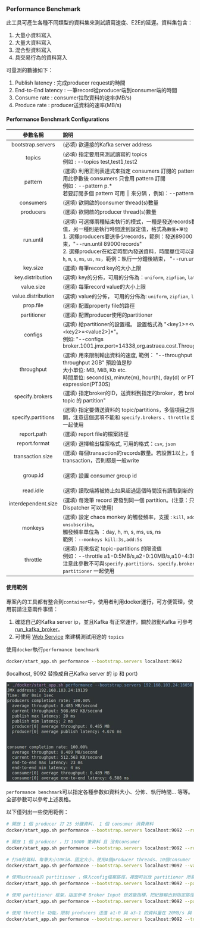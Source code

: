 ### Performance Benchmark

此工具可產生各種不同類型的資料集來測試讀寫速度、E2E的延遲。資料集包含：

1. 大量小資料寫入
2. 大量大資料寫入
3. 混合型資料寫入
4. 具交易行為的資料寫入

可量測的數據如下：

1. Publish latency : 完成producer request的時間
2. End-to-End latency : 一筆record從producer端到consumer端的時間
3. Consume rate : consumer拉取資料的速率(MB/s)
4. Produce rate : producer送資料的速率(MB/s)

#### Performance Benchmark Configurations

|      參數名稱       | 說明                                                         |          預設值          |
| :-----------------: | :----------------------------------------------------------- | :----------------------: |
|  bootstrap.servers  | (必填) 欲連接的Kafka server address                          |            無            |
|       topics        | (必填) 指定要用來測試讀寫的 topics <br />例如 : --topics test,test1,test2 |            無            |
|       pattern       | (選填) 利用正則表達式來指定 consumers 訂閱的 pattern topics，使用此參數後 consumers 只會用 pattern 訂閱<br />例如：--pattern p.*<br />若要訂閱多個 pattern 可用 &vert;&vert; 來分隔 ，例如：--pattern a.&vert;&vert;test. |            無            |
|      consumers      | (選填) 欲開啟的consumer thread(s)數量                        |            1             |
|      producers      | (選填) 欲開啟的producer thread(s)數量                        |            1             |
|      run.until      | (選填) 可選擇兩種結束執行的模式，一種是發送records數量達到設定值，另一種則是執行時間達到設定值，格式為`數值`+`單位`<br />1. 選擇producers要送多少records，範例：發送89000 records 後結束，"--run.until 89000records"<br />2. 選擇producer在給定時間內發送資料，時間單位可以選擇`days`, `day`, `h`, `m`, `s`, `ms`, `us`, `ns`，範例：執行一分鐘後結束， "--run.until 1m"。 |       1000records        |
|      key.size       | (選填) 每筆record key的大小上限                              |          4Byte           |
|  key.distribution   | (選填) key的分佈，可用的分佈為：`uniform`, `zipfian`, `latest`, `fixed` |         uniform          |
|     value.size      | (選填) 每筆record value的大小上限                            |           1KiB           |
| value.distribution  | (選填) value的分佈， 可用的分佈為: `uniform`, `zipfian`, `latest`, `fixed` |         uniform          |
|      prop.file      | (選填) 配置property file的路徑                               |           none           |
|     partitioner     | (選填) 配置producer使用的partitioner                         |           none           |
|       configs       | (選填) 給partitioner的設置檔。 設置格式為 "\<key1\>=\<value1\>[,\<key2\>=\<value2\>]*"。 <br />例如: "--configs broker.1001.jmx.port=14338,org.astraea.cost.ThroughputCost=1" |           none           |
|     throughput      | (選填) 用來限制輸出資料的速度, 範例： "--throughput 2MiB/m", "--throughput 2GB" 預設值是秒 <br/>大小單位: MB, MiB, Kb etc. <br />時間單位: second(s), minute(m), hour(h), day(d) or PT expression(PT30S) |      500 GiB/second      |
|   specify.brokers   | (選填) 指定broker的ID，送資料到指定的broker，若 broker 上有 "目標 topic 的 partition" |           none           |
| specify.partitions  | (選填) 指定要傳送資料的 topic/partitions，多個項目之間可以用逗號隔開，注意這個選項不能和 `specify.brokers` 、`throttle` 或 `partitioner` 一起使用 |           none           |
|     report.path     | (選填) report file的檔案路徑                                 |           none           |
|    report.format    | (選填) 選擇輸出檔案格式, 可用的格式：`csv`, `json`           |           csv            |
|  transaction.size   | (選填) 每個transaction的records數量。若設置1以上，會使用transaction，否則都是一般write |            1             |
|      group.id       | (選填) 設置 consumer group id                                | groupId-{Time in millis} |
|      read.idle      | (選填) 讀取端將被終止如果超過這個時間沒有讀取到新的資料      |           2秒            |
| interdependent.size | (選填) 每幾筆 record 要發到同一個 partition。(注意：只有 Astraea Dispatcher 可以使用) |            1             |
|       monkeys       | (選填) 設定 chaos monkey 的觸發頻率，支援 : `kill`, `add`, `unsubscribe`。<br />觸發頻率單位為 ：day, h, m, s, ms, us, ns<br />範例：`--monkeys kill:3s,add:5s` |           none           |
|      throttle       | (選填) 用來指定 topic-partitions 的限流值<br />例如：--throttle a1-0:5MB/s,a2-0:10MB/s,a10-4:30MB/s<br />注意此參數不可與`specify.partitions`、`specify.brokers` 或`partitioner` 一起使用 |           none           |

#### 使用範例

專案內的工具都有整合到`container`中，使用者利用docker運行，可方便管理，使用前請注意兩件事情：

1. 確認自己的Kafka server ip，並且Kafka 有正常運作，關於啟動Kafka 可參考 [run_kafka_broker](run_kafka_broker.md)。
2. 可使用 [Web Service](web_server/README.md) 來建構測試用途的 `topics`

使用`docker`執行`performance benchmark`

```bash 
docker/start_app.sh performance --bootstrap.servers localhost:9092
```

(localhost, 9092 替換成自己Kafka server 的 ip 和 port)

![performance_tool_demo](pictures/performance_tool_demo.jpg)

`performance benchmark`可以指定各種參數如資料大小、分佈、執行時間... 等等。全部參數可以參考上述表格。

以下僅列出一些使用範例：

```bash
# 開啟 1 個 producer 打 25 分鐘資料， 1 個 consumer 消費資料
docker/start_app.sh performance --bootstrap.servers localhost:9092 --run.until 25m
```

```bash
# 開啟 1 個 producer ，打 10000 筆資料 且 沒有consumer
docker/start_app.sh performance --bootstrap.servers localhost:9092 --run.until 10000records --consumers 0
```

```bash
# 打50秒資料、每筆大小10KiB、固定大小、使用4個producer threads、10個consumer threads，指定topic名稱，producer送資料前使用 lz4 壓縮演算法
docker/start_app.sh performance --bootstrap.servers localhost:9092 --value.size 10KiB --value.distribution fixed --run.until 50s --producers 4 --consumers 10 --topic partition60Replica1 --compression lz4
```

```bash
# 使用astraea的 partitioner ，傳入config檔案路徑，裡面可以放 partitioner 所需的參數，如jmx port等
docker/start_app.sh performance --bootstrap.servers localhost:9092 --partitioner org.astraea.app.partitioner.smooth.SmoothWeightRoundRobinDispatcher --prop.file ./config
```

```bash
# 使用 partitioner 框架，指定參考 Broker Input 做效能指標，把紀錄輸出到指定路徑。
docker/start_app.sh performance --bootstrap.servers localhost:9092 --partitioner org.astraea.common.partitioner.StrictCostDispatcher --configs org.astraea.common.cost.BrokerInputCost=1 --prop.file ./config --report.path ~/report
```

```bash
# 使用 throttle 功能，限制 producers 送進 a1-0 與 a3-1 的資料量在 20MB/s 與 10MB/s 內
docker/start_app.sh performance --bootstrap.servers localhost:9092 --topics a1,a2,a3 --producers 5 --consumers 0 --throttle a1-0:20MB/s,a3-1:10MB/s --run.until 5m
```

